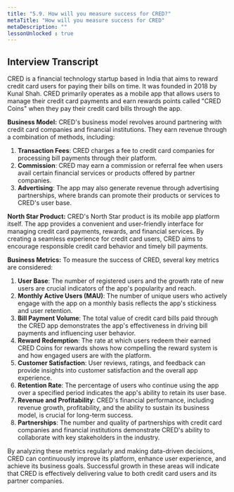 ```yaml
---
title: "5.9. How will you measure success for CRED?"
metaTitle: "How will you measure success for CRED"
metaDescription: ""
lessonUnlocked : true
---
```


## Interview Transcript


CRED is a financial technology startup based in India that aims to reward credit card users for paying their bills on time. It was founded in 2018 by Kunal Shah. CRED primarily operates as a mobile app that allows users to manage their credit card payments and earn rewards points called "CRED Coins" when they pay their credit card bills through the app.

**Business Model:**
CRED's business model revolves around partnering with credit card companies and financial institutions. They earn revenue through a combination of methods, including:

1. **Transaction Fees**: CRED charges a fee to credit card companies for processing bill payments through their platform.
2. **Commission**: CRED may earn a commission or referral fee when users avail certain financial services or products offered by partner companies.
3. **Advertising**: The app may also generate revenue through advertising partnerships, where brands can promote their products or services to CRED's user base.

**North Star Product:**
CRED's North Star product is its mobile app platform itself. The app provides a convenient and user-friendly interface for managing credit card payments, rewards, and financial services. By creating a seamless experience for credit card users, CRED aims to encourage responsible credit card behavior and timely bill payments.

**Business Metrics:**
To measure the success of CRED, several key metrics are considered:

1. **User Base**: The number of registered users and the growth rate of new users are crucial indicators of the app's popularity and reach.
2. **Monthly Active Users (MAU)**: The number of unique users who actively engage with the app on a monthly basis reflects the app's stickiness and user retention.
3. **Bill Payment Volume**: The total value of credit card bills paid through the CRED app demonstrates the app's effectiveness in driving bill payments and influencing user behavior.
4. **Reward Redemption**: The rate at which users redeem their earned CRED Coins for rewards shows how compelling the reward system is and how engaged users are with the platform.
5. **Customer Satisfaction**: User reviews, ratings, and feedback can provide insights into customer satisfaction and the overall app experience.
6. **Retention Rate**: The percentage of users who continue using the app over a specified period indicates the app's ability to retain its user base.
7. **Revenue and Profitability**: CRED's financial performance, including revenue growth, profitability, and the ability to sustain its business model, is crucial for long-term success.
8. **Partnerships**: The number and quality of partnerships with credit card companies and financial institutions demonstrate CRED's ability to collaborate with key stakeholders in the industry.

By analyzing these metrics regularly and making data-driven decisions, CRED can continuously improve its platform, enhance user experience, and achieve its business goals. Successful growth in these areas will indicate that CRED is effectively delivering value to both credit card users and its partner companies.